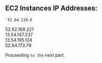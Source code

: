 ## EC2 Instances IP Addresses:

    `52.64.118.6    
52.62.169.221    
13.54.147.237    
13.54.195.124    
52.64.173.79`    

Proceeding `to the` next part.